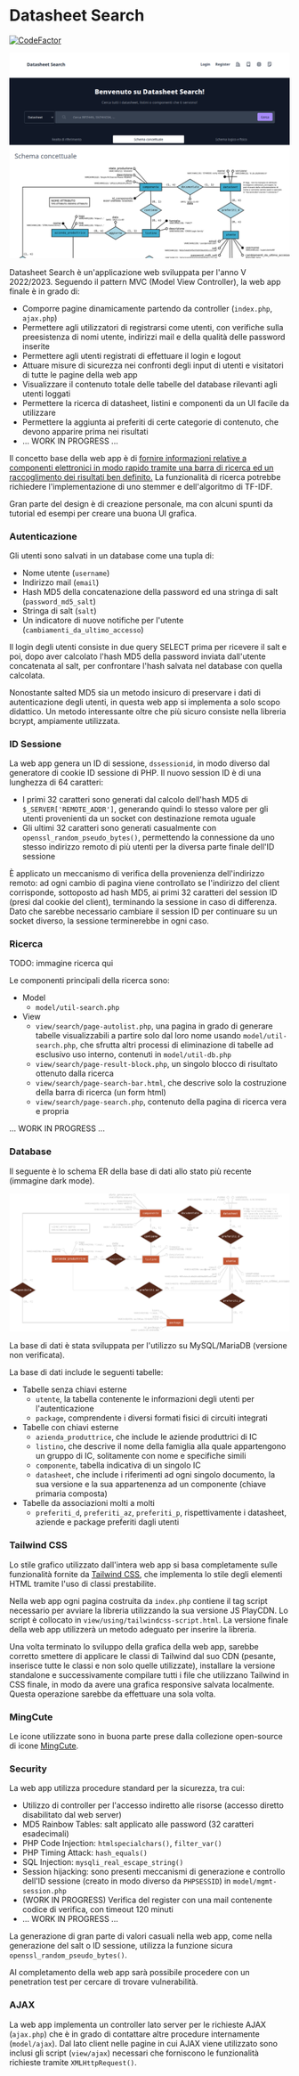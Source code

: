 # Datasheet Search
[![CodeFactor](https://www.codefactor.io/repository/github/magnetrwn/datasheetsearch/badge)](https://www.codefactor.io/repository/github/magnetrwn/datasheetsearch)

<img src='static/other/main-screen.png'>

Datasheet Search è un'applicazione web sviluppata per l'anno V 2022/2023. Seguendo il pattern MVC (Model View Controller), la web app finale è in grado di:
+ Comporre pagine dinamicamente partendo da controller (`index.php`, `ajax.php`)
+ Permettere agli utilizzatori di registrarsi come utenti, con verifiche sulla preesistenza di nomi utente, indirizzi mail e della qualità delle password inserite
+ Permettere agli utenti registrati di effettuare il login e logout
+ Attuare misure di sicurezza nei confronti degli input di utenti e visitatori di tutte le pagine della web app
+ Visualizzare il contenuto totale delle tabelle del database rilevanti agli utenti loggati
+ Permettere la ricerca di datasheet, listini e componenti da un UI facile da utilizzare
+ Permettere la aggiunta ai preferiti di certe categorie di contenuto, che devono apparire prima nei risultati
+ ... WORK IN PROGRESS ...

Il concetto base della web app è di <u>fornire informazioni relative a componenti elettronici in modo rapido tramite una barra di ricerca ed un raccoglimento dei risultati ben definito.</u> La funzionalità di ricerca potrebbe richiedere l'implementazione di uno stemmer e dell'algoritmo di TF-IDF.

Gran parte del design è di creazione personale, ma con alcuni spunti da tutorial ed esempi per creare una buona UI grafica.

### Autenticazione
Gli utenti sono salvati in un database come una tupla di:
+ Nome utente (`username`)
+ Indirizzo mail (`email`)
+ Hash MD5 della concatenazione della password ed una stringa di salt (`password_md5_salt`)
+ Stringa di salt (`salt`)
+ Un indicatore di nuove notifiche per l'utente (`cambiamenti_da_ultimo_accesso`)

Il login degli utenti consiste in due query SELECT prima per ricevere il salt e poi, dopo aver calcolato l'hash MD5 della password inviata dall'utente concatenata al salt, per confrontare l'hash salvata nel database con quella calcolata.

Nonostante salted MD5 sia un metodo insicuro di preservare i dati di autenticazione degli utenti, in questa web app si implementa a solo scopo didattico. Un metodo interessante oltre che più sicuro consiste nella libreria bcrypt, ampiamente utilizzata.

### ID Sessione
La web app genera un ID di sessione, `dssessionid`, in modo diverso dal generatore di cookie ID sessione di PHP. Il nuovo session ID è di una lunghezza di 64 caratteri:
+ I primi 32 caratteri sono generati dal calcolo dell'hash MD5 di `$_SERVER['REMOTE_ADDR']`, generando quindi lo stesso valore per gli utenti provenienti da un socket con destinazione remota uguale
+ Gli ultimi 32 caratteri sono generati casualmente con `openssl_random_pseudo_bytes()`, permettendo la connessione da uno stesso indirizzo remoto di più utenti per la diversa parte finale dell'ID sessione

È applicato un meccanismo di verifica della provenienza dell'indirizzo remoto: ad ogni cambio di pagina viene controllato se l'indirizzo del client corrisponde, sottoposto ad hash MD5, ai primi 32 caratteri del session ID (presi dal cookie del client), terminando la sessione in caso di differenza. Dato che sarebbe necessario cambiare il session ID per continuare su un socket diverso, la sessione terminerebbe in ogni caso.

### Ricerca
TODO: immagine ricerca qui

Le componenti principali della ricerca sono:
+ Model
    + `model/util-search.php`
+ View
    + `view/search/page-autolist.php`, una pagina in grado di generare tabelle visualizzabili a partire solo dal loro nome usando `model/util-search.php`, che sfrutta altri processi di eliminazione di tabelle ad esclusivo uso interno, contenuti in `model/util-db.php`
    + `view/search/page-result-block.php`, un singolo blocco di risultato ottenuto dalla ricerca
    + `view/search/page-search-bar.html`, che descrive solo la costruzione della barra di ricerca (un form html)
    + `view/search/page-search.php`, contenuto della pagina di ricerca vera e propria

... WORK IN PROGRESS ...

### Database
Il seguente è lo schema ER della base di dati allo stato più recente (immagine dark mode).

<img src='static/other/er-tr.png'>

La base di dati è stata sviluppata per l'utilizzo su MySQL/MariaDB (versione non verificata).

La base di dati include le seguenti tabelle:
+ Tabelle senza chiavi esterne
    + `utente`, la tabella contenente le informazioni degli utenti per l'autenticazione
    + `package`, comprendente i diversi formati fisici di circuiti integrati
+ Tabelle con chiavi esterne
    + `azienda_produttrice`, che include le aziende produttrici di IC
    + `listino`, che descrive il nome della famiglia alla quale appartengono un gruppo di IC, solitamente con nome e specifiche simili
    + `componente`, tabella indicativa di un singolo IC
    + `datasheet`, che include i riferimenti ad ogni singolo documento, la sua versione e la sua appartenenza ad un componente (chiave primaria composta)
+ Tabelle da associazioni molti a molti
    + `preferiti_d`, `preferiti_az`, `preferiti_p`, rispettivamente i datasheet, aziende e package preferiti dagli utenti

### Tailwind CSS
Lo stile grafico utilizzato dall'intera web app si basa completamente sulle funzionalità fornite da [Tailwind CSS](https://tailwindcss.com/), che implementa lo stile degli elementi HTML tramite l'uso di classi prestabilite.

Nella web app ogni pagina costruita da `index.php` contiene il tag script necessario per avviare la libreria utilizzando la sua versione JS PlayCDN. Lo script è collocato in `view/using/tailwindcss-script.html`. La versione finale della web app utilizzerà un metodo adeguato per inserire la libreria.

Una volta terminato lo sviluppo della grafica della web app, sarebbe corretto smettere di applicare le classi di Tailwind dal suo CDN (pesante, inserisce tutte le classi e non solo quelle utilizzate), installare la versione standalone e successivamente compilare tutti i file che utilizzano Tailwind in CSS finale, in modo da avere una grafica responsive salvata localmente. Questa operazione sarebbe da effettuare una sola volta.

### MingCute
Le icone utilizzate sono in buona parte prese dalla collezione open-source di icone [MingCute](https://www.mingcute.com/).

### Security
La web app utilizza procedure standard per la sicurezza, tra cui:
+ Utilizzo di controller per l'accesso indiretto alle risorse (accesso diretto disabilitato dal web server)
+ MD5 Rainbow Tables: salt applicato alle password (32 caratteri esadecimali)
+ PHP Code Injection: `htmlspecialchars()`, `filter_var()`
+ PHP Timing Attack: `hash_equals()`
+ SQL Injection: `mysqli_real_escape_string()`
+ Session hijacking: sono presenti meccanismi di generazione e controllo dell'ID sessione (creato in modo diverso da `PHPSESSID`) in `model/mgmt-session.php`
+ (WORK IN PROGRESS) Verifica del register con una mail contenente codice di verifica, con timeout 120 minuti
+ ... WORK IN PROGRESS ...

La generazione di gran parte di valori casuali nella web app, come nella generazione del salt o ID sessione, utilizza la funzione sicura `openssl_random_pseudo_bytes()`.

Al completamento della web app sarà possibile procedere con un penetration test per cercare di trovare vulnerabilità.

### AJAX
La web app implementa un controller lato server per le richieste AJAX (`ajax.php`) che è in grado di contattare altre procedure internamente (`model/ajax`). 
Dal lato client nelle pagine in cui AJAX viene utilizzato sono inclusi gli script (`view/ajax`) necessari che forniscono le funzionalità richieste tramite `XMLHttpRequest()`. 
